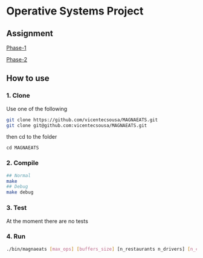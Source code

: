 # Operative Systems Project

## Assignment

[Phase-1](https://github.com/vicentecsousa/MAGNAEATS/blob/master/rsc/so2021_2022-projecto1-fase1.pdf)

[Phase-2](https://www.youtube.com/watch?v=dQw4w9WgXcQ)

## How to use

### 1. Clone

Use one of the following

```sh
git clone https://github.com/vicentecsousa/MAGNAEATS.git
git clone git@github.com:vicentecsousa/MAGNAEATS.git
```

then cd to the folder

```
cd MAGNAEATS
```

### 2. Compile

```sh
## Normal
make
## Debug
make debug
```

### 3. Test

At the moment there are no tests

### 4. Run

```sh
./bin/magnaeats [max_ops] [buffers_size] [n_restaurants n_drivers] [n_clients]
```




